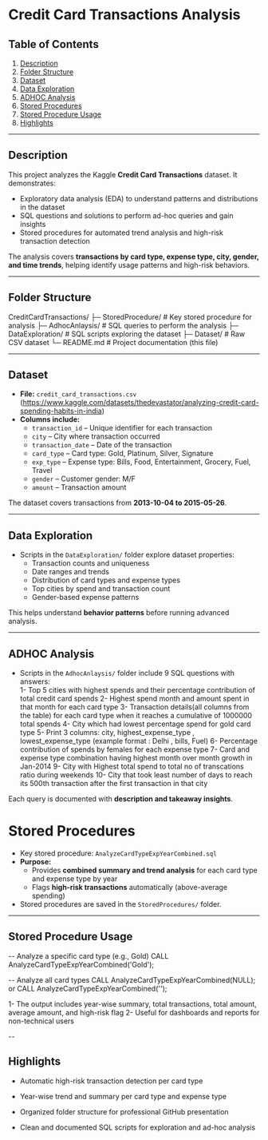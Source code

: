 # Credit Card Transactions Analysis

## Table of Contents
1. [Description](#description)
2. [Folder Structure](#folder-structure)
3. [Dataset](#dataset)
4. [Data Exploration](#data-exploration)
5. [ADHOC Analysis](#adhoc-analysis)
6. [Stored Procedures](#stored-procedures)
7. [Stored Procedure Usage](#stored-procedure-usage)
8. [Highlights](#highlights)

---

## Description
This project analyzes the Kaggle **Credit Card Transactions** dataset. It demonstrates:

- Exploratory data analysis (EDA) to understand patterns and distributions in the dataset
- SQL questions and solutions to perform ad-hoc queries and gain insights
- Stored procedures for automated trend analysis and high-risk transaction detection 

The analysis covers **transactions by card type, expense type, city, gender, and time trends**, helping identify usage patterns and high-risk behaviors.

---

## Folder Structure
CreditCardTransactions/
├─ StoredProcedure/ # Key stored procedure for analysis
├─ AdhocAnlaysis/ # SQL queries to perform the analysis
├─ DataExploration/ # SQL scripts exploring the dataset
├─ Dataset/ # Raw CSV dataset
└─ README.md # Project documentation (this file)

---

## Dataset
- **File:** `credit_card_transactions.csv` (https://www.kaggle.com/datasets/thedevastator/analyzing-credit-card-spending-habits-in-india)
- **Columns include:**  
  - `transaction_id` – Unique identifier for each transaction  
  - `city` – City where transaction occurred  
  - `transaction_date` – Date of the transaction  
  - `card_type` – Card type: Gold, Platinum, Silver, Signature  
  - `exp_type` – Expense type: Bills, Food, Entertainment, Grocery, Fuel, Travel  
  - `gender` – Customer gender: M/F  
  - `amount` – Transaction amount  

The dataset covers transactions from **2013-10-04 to 2015-05-26**.

---

## Data Exploration
- Scripts in the `DataExploration/` folder explore dataset properties:  
  - Transaction counts and uniqueness  
  - Date ranges and trends  
  - Distribution of card types and expense types  
  - Top cities by spend and transaction count  
  - Gender-based expense patterns  

This helps understand **behavior patterns** before running advanced analysis.

---

## ADHOC Analysis
- Scripts in the `AdhocAnlaysis/` folder include 9 SQL questions with answers:  
	1- Top 5 cities with highest spends and their percentage contribution of total credit card spends 
	2- Highest spend month and amount spent in that month for each card type
	3- Transaction details(all columns from the table) for each card type when it reaches a cumulative of 1000000 total spends
	4- City which had lowest percentage spend for gold card type
	5- Print 3 columns:  city, highest_expense_type , lowest_expense_type (example format : Delhi , bills, Fuel)
	6- Percentage contribution of spends by females for each expense type
	7- Card and expense type combination having highest month over month growth in Jan-2014
	9- City with Highest total spend to total no of transcations ratio during weekends
   10- City that took least number of days to reach its 500th transaction after the first transaction in that city
 

Each query is documented with **description and takeaway insights**.

# Stored Procedures
- Key stored procedure: `AnalyzeCardTypeExpYearCombined.sql`  
- **Purpose:**  
  - Provides **combined summary and trend analysis** for each card type and expense type by year  
  - Flags **high-risk transactions** automatically (above-average spending)  
- Stored procedures are saved in the `StoredProcedures/` folder.

---

## Stored Procedure Usage
-- Analyze a specific card type (e.g., Gold)
CALL AnalyzeCardTypeExpYearCombined('Gold');

-- Analyze all card types
CALL AnalyzeCardTypeExpYearCombined(NULL); or CALL AnalyzeCardTypeExpYearCombined('');

 1- The output includes year-wise summary, total transactions, total amount, average amount, and high-risk flag
 2- Useful for dashboards and reports for non-technical users
 
--
 
## Highlights
 - Automatic high-risk transaction detection per card type

 - Year-wise trend and summary per card type and expense type

 - Organized folder structure for professional GitHub presentation

 - Clean and documented SQL scripts for exploration and ad-hoc analysis